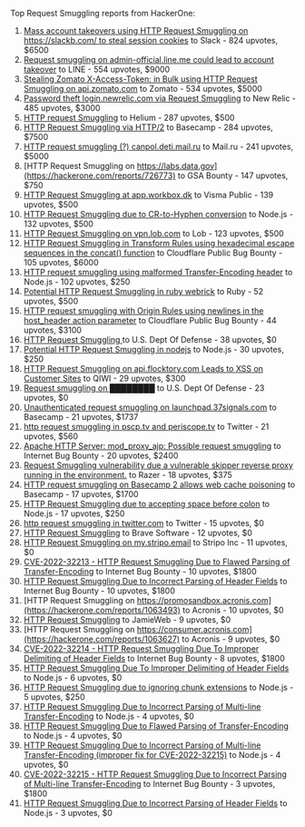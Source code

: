 Top Request Smuggling reports from HackerOne:

1. [Mass account takeovers using HTTP Request Smuggling on https://slackb.com/ to steal session cookies](https://hackerone.com/reports/737140) to Slack - 824 upvotes, $6500
2. [Request smuggling on admin-official.line.me could lead to account takeover](https://hackerone.com/reports/740037) to LINE - 554 upvotes, $9000
3. [Stealing Zomato X-Access-Token: in Bulk using HTTP Request Smuggling on api.zomato.com](https://hackerone.com/reports/771666) to Zomato - 534 upvotes, $5000
4. [Password theft login.newrelic.com via Request Smuggling](https://hackerone.com/reports/498052) to New Relic - 485 upvotes, $3000
5. [HTTP request Smuggling](https://hackerone.com/reports/867952) to Helium - 287 upvotes, $500
6. [HTTP Request Smuggling via HTTP/2](https://hackerone.com/reports/1211724) to Basecamp - 284 upvotes, $7500
7. [HTTP request smuggling (?) canpol.deti.mail.ru](https://hackerone.com/reports/957881) to Mail.ru - 241 upvotes, $5000
8. [HTTP Request Smuggling on https://labs.data.gov](https://hackerone.com/reports/726773) to GSA Bounty - 147 upvotes, $750
9. [HTTP Request Smuggling at app.workbox.dk](https://hackerone.com/reports/919988) to Visma Public - 139 upvotes, $500
10. [HTTP Request Smuggling due to CR-to-Hyphen conversion](https://hackerone.com/reports/922597) to Node.js - 132 upvotes, $500
11. [HTTP Request Smuggling on vpn.lob.com](https://hackerone.com/reports/694604) to Lob - 123 upvotes, $500
12. [HTTP Request Smuggling in Transform Rules using hexadecimal escape sequences in the concat() function](https://hackerone.com/reports/1478633) to Cloudflare Public Bug Bounty - 105 upvotes, $6000
13. [HTTP request smuggling using malformed Transfer-Encoding header](https://hackerone.com/reports/735748) to Node.js - 102 upvotes, $250
14. [Potential HTTP Request Smuggling in ruby webrick](https://hackerone.com/reports/965267) to Ruby - 52 upvotes, $500
15. [HTTP request smuggling with Origin Rules using newlines in the host_header action parameter](https://hackerone.com/reports/1575912) to Cloudflare Public Bug Bounty - 44 upvotes, $3100
16. [HTTP Request Smuggling ](https://hackerone.com/reports/1120982) to U.S. Dept Of Defense - 38 upvotes, $0
17. [Potential HTTP Request Smuggling in nodejs](https://hackerone.com/reports/1002188) to Node.js - 30 upvotes, $250
18. [HTTP Request Smuggling on api.flocktory.com Leads to XSS on Customer Sites](https://hackerone.com/reports/955170) to QIWI - 29 upvotes, $300
19. [Request smuggling on ████████](https://hackerone.com/reports/526880) to U.S. Dept Of Defense - 23 upvotes, $0
20. [Unauthenticated request smuggling on launchpad.37signals.com](https://hackerone.com/reports/867577) to Basecamp - 21 upvotes, $1737
21. [http request smuggling in pscp.tv and periscope.tv](https://hackerone.com/reports/713285) to Twitter - 21 upvotes, $560
22. [Apache HTTP Server: mod_proxy_ajp: Possible request smuggling](https://hackerone.com/reports/1594627) to Internet Bug Bounty - 20 upvotes, $2400
23. [Request Smuggling vulnerability due a vulnerable skipper reverse proxy running in the environment.](https://hackerone.com/reports/711679) to Razer - 18 upvotes, $375
24. [HTTP request smuggling on Basecamp 2 allows web cache poisoning](https://hackerone.com/reports/919175) to Basecamp - 17 upvotes, $1700
25. [HTTP Request Smuggling due to accepting space before colon](https://hackerone.com/reports/1238709) to Node.js - 17 upvotes, $250
26. [http request smuggling in  twitter.com](https://hackerone.com/reports/715996) to Twitter - 15 upvotes, $0
27. [HTTP Request Smuggling](https://hackerone.com/reports/866382) to Brave Software - 12 upvotes, $0
28. [HTTP Request Smuggling on my.stripo.email](https://hackerone.com/reports/777651) to Stripo Inc - 11 upvotes, $0
29. [ CVE-2022-32213 - HTTP Request Smuggling Due to Flawed Parsing of Transfer-Encoding](https://hackerone.com/reports/1630668) to Internet Bug Bounty - 10 upvotes, $1800
30. [HTTP Request Smuggling Due to Incorrect Parsing of Header Fields](https://hackerone.com/reports/1888760) to Internet Bug Bounty - 10 upvotes, $1800
31. [HTTP Request Smuggling on https://promosandbox.acronis.com](https://hackerone.com/reports/1063493) to Acronis - 10 upvotes, $0
32. [HTTP Request Smuggling](https://hackerone.com/reports/643225) to JamieWeb - 9 upvotes, $0
33. [HTTP Request Smuggling on https://consumer.acronis.com](https://hackerone.com/reports/1063627) to Acronis - 9 upvotes, $0
34. [CVE-2022-32214 - HTTP Request Smuggling Due To Improper Delimiting of Header Fields](https://hackerone.com/reports/1630669) to Internet Bug Bounty - 8 upvotes, $1800
35. [HTTP Request Smuggling Due To Improper Delimiting of Header Fields](https://hackerone.com/reports/1524692) to Node.js - 6 upvotes, $0
36. [HTTP Request Smuggling due to ignoring chunk extensions](https://hackerone.com/reports/1238099) to Node.js - 5 upvotes, $250
37. [HTTP Request Smuggling Due to Incorrect Parsing of Multi-line Transfer-Encoding](https://hackerone.com/reports/1501679) to Node.js - 4 upvotes, $0
38. [HTTP Request Smuggling Due to Flawed Parsing of Transfer-Encoding ](https://hackerone.com/reports/1524555) to Node.js - 4 upvotes, $0
39. [HTTP Request Smuggling Due to Incorrect Parsing of Multi-line Transfer-Encoding (improper fix for CVE-2022-32215)](https://hackerone.com/reports/1665156) to Node.js - 4 upvotes, $0
40. [ CVE-2022-32215 - HTTP Request Smuggling Due to Incorrect Parsing of Multi-line Transfer-Encoding](https://hackerone.com/reports/1630667) to Internet Bug Bounty - 3 upvotes, $1800
41. [HTTP Request Smuggling Due to Incorrect Parsing of Header Fields](https://hackerone.com/reports/1675191) to Node.js - 3 upvotes, $0
